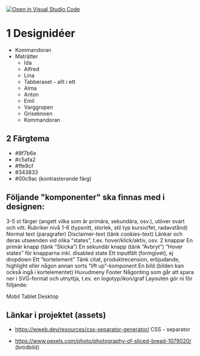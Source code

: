 [![Open in Visual Studio Code](https://classroom.github.com/assets/open-in-vscode-c66648af7eb3fe8bc4f294546bfd86ef473780cde1dea487d3c4ff354943c9ae.svg)](https://classroom.github.com/online_ide?assignment_repo_id=9677075&assignment_repo_type=AssignmentRepo)

# 1 Designidéer
- Kommandoran 
- Maträtter
    - Ida
    - Alfred
    - Lina
    - Tabberaset - allt i ett
    - Alma
    - Anton
    - Emil
    - Varggropen
    - Griseknoen
    - Kommandoran
## 2 Färgtema
 - #8f7b6e
 - #c5afa2
 - #ffe9cf
 - #343833
 - #00c9ac (kontrasterande färg)


## Följande "komponenter" ska finnas med i designen:

3-5 st färger (angett vilka som är primära, sekundära, osv.), utöver svart och vitt.
Rubriker nivå 1-6 (typsnitt, storlek, stil typ kursiv/fet, radavstånd)
Normal text (paragrafer)
Disclaimer-text (tänk cookies-text)
Länkar och deras utseenden vid olika “states”, t.ex. hover/klick/aktiv, osv.
2 knappar
En primär knapp (tänk “Skicka”)
En sekundär knapp (tänk “Avbryt”)
“Hover states” för knapparna inkl. disabled state
Ett inputfält (formgivet), ej dropdown
Ett “kortelement”
Tänk citat, produktrecension, erbjudande, highlight eller någon annan sorts “lift up”-komponent
En bild (bilden kan också ingå i kortelementet)
Huvudmeny
Footer
Någonting som går att spara ner i SVG-format och utnyttja, t.ex. en logotyp/ikon/graf
Layouten gör ni för följande:

Mobil
Tablet
Desktop

## Länkar i projektet (assets)

- https://wweb.dev/resources/css-separator-generator/
CSS - separator

- https://www.pexels.com/photo/photography-of-sliced-bread-1079020/
(brödbild)